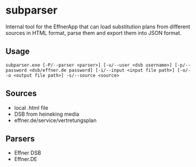 # subparser
Internal tool for the EffnerApp that can load substitution plans from different sources in HTML format, parse them and export them into JSON format.

## Usage
```
subparser.exe [-P/--parser <parser>] [-u/--user <dsb username>] [-p/--password <dsb/effner.de password] [-i/--input <input file path>] [-o/--o <output file path>] -s/--source <source> 
```

## Sources
- local .html file
- DSB from heineking media
- effner.de/service/vertretungsplan

## Parsers
- Effner DSB
- Effner.DE
